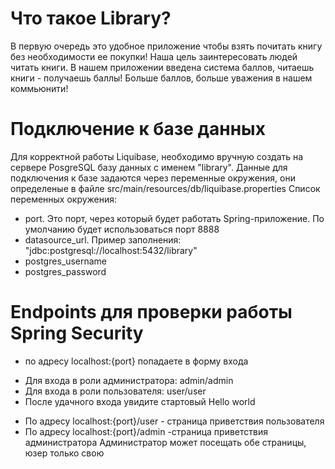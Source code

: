 # Что такое Library?

В первую очередь это удобное приложение чтобы взять почитать книгу без необходимости ее покупки! 
Наша цель заинтересовать людей читать книги.
В нашем приложении введена система баллов, читаешь книги - получаешь баллы! Больше баллов, больше уважения в нашем коммьюнити!


# Подключение к базе данных
Для корректной работы Liquibase, необходимо вручную создать на сервере PosgreSQL базу данных с именем "library".
Данные для подключения к базе задаются через переменные окружения, они определеные в файле src/main/resources/db/liquibase.properties
Список переменных окружения:
- port. Это порт, через который будет работать Spring-приложение. По умолчанию будет использоваться порт 8888
- datasource_url. Пример заполнения: "jdbc:postgresql://localhost:5432/library"
- postgres_username
- postgres_password

# Endpoints для проверки работы Spring Security
* по адресу localhost:{port} попадаете в форму входа

- Для входа в роли администратора: admin/admin
- Для входа в роли пользователя: user/user
- После удачного входа увидите стартовый Hello world

* По адресу localhost:{port}/user - страница приветствия пользователя
* По адресу localhost:{port}/admin -страница приветствия администратора
Администратор может посещать обе страницы, юзер только свою


